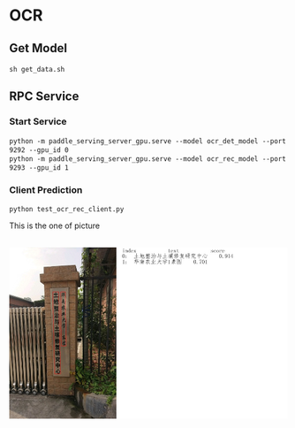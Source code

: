 # OCR 

## Get Model
```
sh get_data.sh
```

## RPC Service

### Start Service

```
python -m paddle_serving_server_gpu.serve --model ocr_det_model --port 9292 --gpu_id 0
python -m paddle_serving_server_gpu.serve --model ocr_rec_model --port 9293 --gpu_id 1

```

### Client Prediction

```
python test_ocr_rec_client.py
```

This is the one of picture

<p align = "center">
    <br>
<img src = 'res_1.jpg'>
    <br>
<p>
